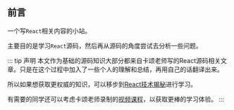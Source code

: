 ## 前言
一个写`React`相关内容的小站。  

主要目的是学习`React`源码，然后再从源码的角度尝试去分析一些问题。  

::: tip 声明
本文作为基础的源码知识大部分都来自卡颂老师写的React源码相关文章。只是在这个过程中加入了一些个人的理解和总结，再用自己的话翻译出来。  

所以如果想获取更权威的知识，可以移步到[React技术揭秘](https://react.iamkasong.com/)进行学习。  

有需要的同学还可以考虑卡颂老师录制的[视频课程](https://ke.segmentfault.com/course/1650000023864436)，以获取更棒的学习体验。
:::

<!-- React作为一款主流的前端框架，其源代码的体量是非常庞大的，所以对于”学习源码“是一件需要长时间投入精力去做的事情。  

为了使”学习源码“更有效率，就需要采取一定的策略。  

从理念到架构，从架构到实现，再从实现到具体的问题。这是是一个从宏观到微观再到宏观过程，就像”深入浅出“。  

如果从顶层api开始介绍，是很难将源码内容串联起来的。作为一款使用广泛的框架，一大特点就是”易用“。因为要使框架变得容易使用，就需要化繁为简，将源码内部复杂的逻辑能够简化成一个个的api。  

这就导致采用从api的角度去学习源码是很难深入到源码内部的。就算真的深入到源码层面，这些api连接的知识相互之间也是分散的，而分散的知识就容易被遗忘。  

先从理念到架构，可以从宏观的角度构建一颗React体系树。  

有了体系树之后，再从架构到实现，可以从微观的角度为这可树增枝添叶。

最后从实现到具体的问题，我们就可以再从整体透视的来看React源码。 -->


